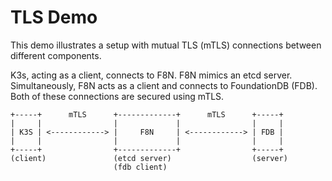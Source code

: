 # TLS Demo

This demo illustrates a setup with mutual TLS (mTLS) connections between different components.

K3s, acting as a client, connects to F8N. F8N mimics an etcd server. 
Simultaneously, F8N acts as a client and connects to FoundationDB (FDB). 
Both of these connections are secured using mTLS.

```ascii
+-----+      mTLS      +-------------+      mTLS      +-----+
|     |                |             |                |     |
| K3S | <------------> |     F8N     | <------------> | FDB |
|     |                |             |                |     |
+-----+                +-------------+                +-----+
(client)               (etcd server)                  (server)
                       (fdb client)
```
